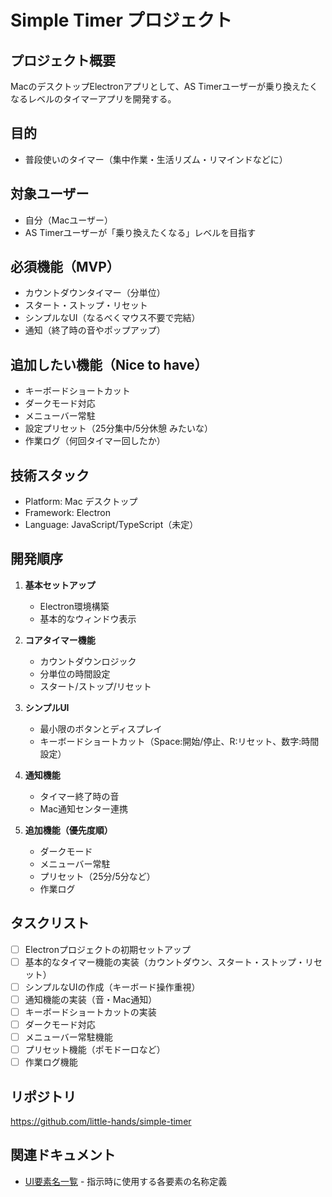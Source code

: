 # Simple Timer プロジェクト

## プロジェクト概要
MacのデスクトップElectronアプリとして、AS Timerユーザーが乗り換えたくなるレベルのタイマーアプリを開発する。

## 目的
- 普段使いのタイマー（集中作業・生活リズム・リマインドなどに）

## 対象ユーザー
- 自分（Macユーザー）
- AS Timerユーザーが「乗り換えたくなる」レベルを目指す

## 必須機能（MVP）
- カウントダウンタイマー（分単位）
- スタート・ストップ・リセット
- シンプルなUI（なるべくマウス不要で完結）
- 通知（終了時の音やポップアップ）

## 追加したい機能（Nice to have）
- キーボードショートカット
- ダークモード対応
- メニューバー常駐
- 設定プリセット（25分集中/5分休憩 みたいな）
- 作業ログ（何回タイマー回したか）

## 技術スタック
- Platform: Mac デスクトップ
- Framework: Electron
- Language: JavaScript/TypeScript（未定）

## 開発順序
1. **基本セットアップ**
   - Electron環境構築
   - 基本的なウィンドウ表示

2. **コアタイマー機能**
   - カウントダウンロジック
   - 分単位の時間設定
   - スタート/ストップ/リセット

3. **シンプルUI**
   - 最小限のボタンとディスプレイ
   - キーボードショートカット（Space:開始/停止、R:リセット、数字:時間設定）

4. **通知機能**
   - タイマー終了時の音
   - Mac通知センター連携

5. **追加機能（優先度順）**
   - ダークモード
   - メニューバー常駐
   - プリセット（25分/5分など）
   - 作業ログ

## タスクリスト
- [ ] Electronプロジェクトの初期セットアップ
- [ ] 基本的なタイマー機能の実装（カウントダウン、スタート・ストップ・リセット）
- [ ] シンプルなUIの作成（キーボード操作重視）
- [ ] 通知機能の実装（音・Mac通知）
- [ ] キーボードショートカットの実装
- [ ] ダークモード対応
- [ ] メニューバー常駐機能
- [ ] プリセット機能（ポモドーロなど）
- [ ] 作業ログ機能

## リポジトリ
https://github.com/little-hands/simple-timer

## 関連ドキュメント
- [UI要素名一覧](UI_ELEMENTS.md) - 指示時に使用する各要素の名称定義